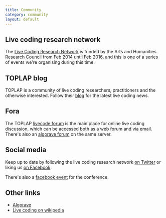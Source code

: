 ```yaml
---
title: Community
category: community
layout: default
---
```


## Live coding research network

The [Live Coding Research Network](http://livecodenetwork.org/) is
funded by the Arts and Humanities Research Council from Feb 2014 until
Feb 2016, and this is one of a series of events we're organising
during this time.

## TOPLAP blog

TOPLAP is a community of live coding researchers, practitioners and
the otherwise interested. Follow their [blog](http://toplap.org/) for
the latest live coding news.

## Fora

The TOPLAP [livecode forum](http://lurk.org/groups/livecode/) is the
main place for online live coding discussion, which can be accessed
both as a web forum and via email. There's also an [algorave
forum](http://lurk.org/groups/algorave) on the same server.

## Social media

Keep up to date by following the live coding research network [on
Twitter](http://twitter.com/livecodenet) or liking us [on
Facebook](https://www.facebook.com/livecodenet).

There's also a [facebook
event](https://www.facebook.com/events/1559892980919545/) for the
conference.

## Other links

* [Algorave](http://algorave.com/)
* [Live coding on wikipedia](https://en.wikipedia.org/wiki/Live_coding)
